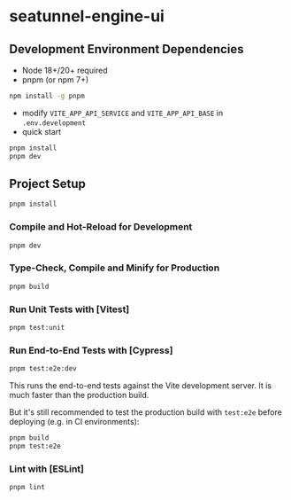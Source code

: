 # seatunnel-engine-ui

## Development Environment Dependencies

- Node 18+/20+ required
- pnpm (or npm 7+)

```sh
npm install -g pnpm
```

- modify `VITE_APP_API_SERVICE` and `VITE_APP_API_BASE` in `.env.development`
- quick start

```sh
pnpm install
pnpm dev
```

## Project Setup

```sh
pnpm install
```

### Compile and Hot-Reload for Development

```sh
pnpm dev
```

### Type-Check, Compile and Minify for Production

```sh
pnpm build
```

### Run Unit Tests with [Vitest]

```sh
pnpm test:unit
```

### Run End-to-End Tests with [Cypress]

```sh
pnpm test:e2e:dev
```

This runs the end-to-end tests against the Vite development server.
It is much faster than the production build.

But it's still recommended to test the production build with `test:e2e` before deploying (e.g. in CI environments):

```sh
pnpm build
pnpm test:e2e
```

### Lint with [ESLint]

```sh
pnpm lint
```
